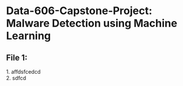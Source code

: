 # Data-606-Capstone-Project: Malware Detection using Machine Learning

<h2>File 1:</h2>
1. affdsfcedcd <br>
2. sdfcd
